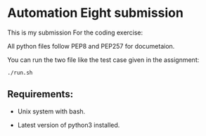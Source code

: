 # Automation Eight submission

This is my submission For the coding exercise:

All python files follow PEP8 and PEP257 for documetaion.

You can run the two file like the test case given in the assignment:

`./run.sh`

## Requirements:

- Unix system with bash.

- Latest version of python3 installed.
